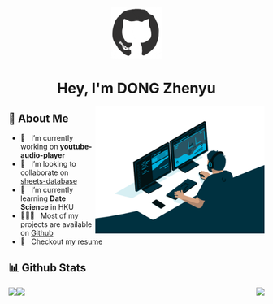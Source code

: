 

<div>
    <div align="center">
		<img src="https://github.com/Dzy0726/Dzy0726/blob/main/README.assets/octo.gif" alt="GitHub Logo" width="100" height="100" />
	</div>
<h1 align="center">
	Hey, I'm DONG Zhenyu
</h1>

<img align="right" alt="GIF" src="https://github.com/Dzy0726/Dzy0726/blob/main/README.assets/codeing.gif"  height="250px"/>


## 👤 About Me


- 🔭 &nbsp; I’m currently working on **youtube-audio-player**
- 🤝 &nbsp; I’m looking to collaborate on [sheets-database](https://github.com/rahul-jha98/sheets-database)
- 🌱 &nbsp; I’m currently learning **Date Science** in HKU
- 👨🏻‍💻 &nbsp; Most of my projects are available on [Github](https://github.com/rahul-jha98?tab=repositories)
- 📝 &nbsp; Checkout my [resume](https://drive.google.com/file/d/1ZpR5pVBTnl_Qybq7GE3MGy1SB1JehVSE/view?usp=sharing)





## 📊 Github Stats
	
<div>
    <img height="165" align="left" src="https://github-readme-stats.vercel.app/api?username=dzy0726&theme=transparent&show_icons=true&hide=contribs" />
	<img height="165" width=auto  src="https://github-profile-trophy.vercel.app/?username=Dzy0726&theme=gruvbox&title=MultiLanguage&row=1&column=1" />
    <img align="right" src="https://github-readme-stats.vercel.app/api/top-langs/?username=dzy0726&hide=html,css,Jupyter+Notebook,ruby,javascript&theme=transparent&langs_count=6&layout=compact" />
</div>




